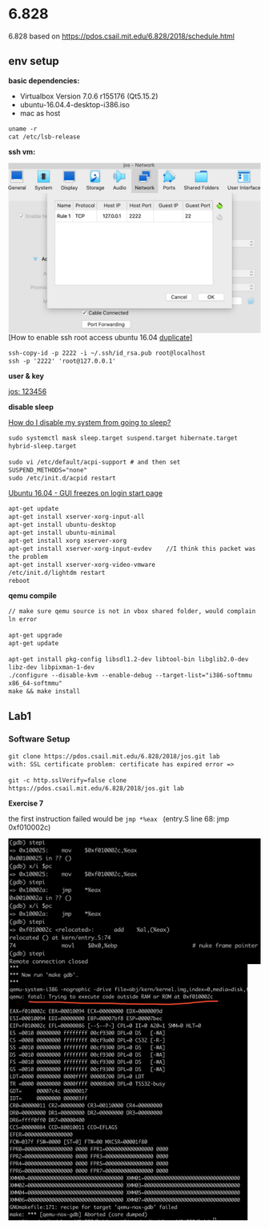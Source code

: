 

# 6.828

6.828 based on https://pdos.csail.mit.edu/6.828/2018/schedule.html



## env setup

**basic dependencies:**

- Virtualbox Version 7.0.6 r155176 (Qt5.15.2)
- ubuntu-16.04.4-desktop-i386.iso
- mac as host

```
uname -r
cat /etc/lsb-release
```



**ssh vm:**

<img src="./raw/ssh_port.jpeg?raw=true" alt="ssh_port" style="zoom:50%;float: left" />

[How to enable ssh root access ubuntu 16.04 [duplicate\]](https://askubuntu.com/questions/951581/how-to-enable-ssh-root-access-ubuntu-16-04)

```
ssh-copy-id -p 2222 -i ~/.ssh/id_rsa.pub root@localhost
ssh -p '2222' 'root@127.0.0.1'
```



**user & key**

<u>jos: 123456</u>



**disable sleep**

[How do I disable my system from going to sleep?](https://askubuntu.com/questions/47311/how-do-i-disable-my-system-from-going-to-sleep)

```
sudo systemctl mask sleep.target suspend.target hibernate.target hybrid-sleep.target

sudo vi /etc/default/acpi-support # and then set SUSPEND_METHODS="none"
sudo /etc/init.d/acpid restart
```

[Ubuntu 16.04 - GUI freezes on login start page](https://unix.stackexchange.com/questions/368748/ubuntu-16-04-gui-freezes-on-login-start-page)

```
apt-get update 
apt-get install xserver-xorg-input-all
apt-get install ubuntu-desktop
apt-get install ubuntu-minimal
apt-get install xorg xserver-xorg
apt-get install xserver-xorg-input-evdev    //I think this packet was the problem
apt-get install xserver-xorg-video-vmware
/etc/init.d/lightdm restart
reboot
```



**qemu compile**

```
// make sure qemu source is not in vbox shared folder, would complain ln error

apt-get upgrade
apt-get update

apt-get install pkg-config libsdl1.2-dev libtool-bin libglib2.0-dev libz-dev libpixman-1-dev
./configure --disable-kvm --enable-debug --target-list="i386-softmmu x86_64-softmmu"
make && make install
```



## Lab1

### Software Setup

```
git clone https://pdos.csail.mit.edu/6.828/2018/jos.git lab
with: SSL certificate problem: certificate has expired error => 

git -c http.sslVerify=false clone https://pdos.csail.mit.edu/6.828/2018/jos.git lab
```



**Exercise 7**

the first instruction failed would be `jmp *%eax `  (entry.S line 68: jmp 0xf010002c)

<img src="./raw/lab1-e7-1.jpg?raw=true" alt="ssh_port" style="zoom:50%;float: left" />

<img src="./raw/lab1-e7-2.jpg?raw=true" alt="ssh_port" style="zoom:50%;float: left" />
